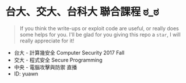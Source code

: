 # 台大、交大、台科大 聯合課程 ಠ_ಠ
> If you think the write-ups or exploit code are useful, or really does some helps for you. I'll be glad for you giving this repo a `star`, I will really appreciate for it!
* 台大 - 計算幾安全 Computer Security 2017 Fall
* 交大 - 程式安全 Secure Programming
* 中央 - 電腦攻擊與防禦 直播
* ID: yuawn